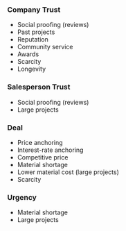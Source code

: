 ### Company Trust

- Social proofing (reviews)
- Past projects
- Reputation
- Community service
- Awards
- Scarcity
- Longevity

### Salesperson Trust

- Social proofing (reviews)
- Large projects

### Deal

- Price anchoring
- Interest-rate anchoring
- Competitive price
- Material shortage
- Lower material cost (large projects)
- Scarcity

### Urgency

- Material shortage
- Large projects
